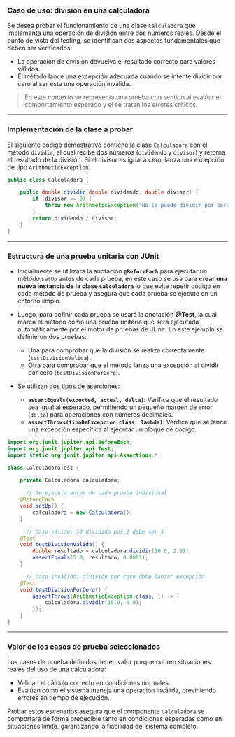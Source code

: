 ### Caso de uso: división en una calculadora

Se desea probar el funcionamiento de una clase `Calculadora` que implementa una operación de división entre dos números reales. Desde el punto de vista del testing, se identifican dos aspectos fundamentales que deben ser verificados:

- La operación de división devuelva el resultado correcto para valores válidos.
- El método lance una excepción adecuada cuando se intente dividir por cero al ser esta una operación inválida.

> En este contexto se representa una prueba con sentido al evalúar el comportamiento esperado y el se tratan los errores críticos.

---
### Implementación de la clase a probar

El siguiente código demostrativo contiene la clase `Calculadora` con el método `dividir`, el cual recibe dos números (`dividendo` y `divisor`) y retorna el resultado de la división. Si el divisor es igual a cero, lanza una excepción de tipo `ArithmeticException`.

```java
public class Calculadora {

    public double dividir(double dividendo, double divisor) {
        if (divisor == 0) {
            throw new ArithmeticException("No se puede dividir por cero...");
        }
        return dividendo / divisor;
    }
}
```

---
### Estructura de una prueba unitaria con JUnit

  - Inicialmente se utilizará la anotación **`@BeforeEach`** para ejecutar un método `setUp` antes de cada prueba, en este caso se usa para **crear una nueva instancia de la clase `Calculadora`** lo que evite repetir código en cada método de prueba y asegura que cada prueba se ejecute en un entorno limpio.

  - Luego, para definir cada prueba se usará la anotación **@Test**, la cual marca el método como una prueba unitaria que será ejecutada automáticamente por el motor de pruebas de JUnit. En este ejemplo se definieron dos pruebas:
  
	  - Una para comprobar que la división se realiza correctamente (`testDivisionValida`).
	  - Otra para comprobar que el método lanza una excepción al dividir por cero (`testDivisionPorCero`).

  - Se utilizan dos tipos de aserciones:
  
	  - **`assertEquals(expected, actual, delta)`**: Verifica que el resultado sea igual al esperado, permitiendo un pequeño margen de error (`delta`) para operaciones con números decimales.
	  - **`assertThrows(tipoDeExcepcion.class, lambda)`**: Verifica que se lance una excepción específica al ejecutar un bloque de código.

```java
import org.junit.jupiter.api.BeforeEach;
import org.junit.jupiter.api.Test;
import static org.junit.jupiter.api.Assertions.*;

class CalculadoraTest {

    private Calculadora calculadora;

	  // Se ejecuta antes de cada prueba individual
    @BeforeEach
    void setUp() {
        calculadora = new Calculadora();
    }

	  // Caso válido: 10 dividido por 2 debe ser 5
    @Test
    void testDivisionValida() {
        double resultado = calculadora.dividir(10.0, 2.0);
        assertEquals(5.0, resultado, 0.0001);
    }

	  // Caso inválido: división por cero debe lanzar excepción
    @Test
    void testDivisionPorCero() {
        assertThrows(ArithmeticException.class, () -> {
            calculadora.dividir(10.0, 0.0);
        });
    }
}
```

---
### Valor de los casos de prueba seleccionados

Los casos de prueba definidos tienen valor porque cubren situaciones reales del uso de una calculadora:

- Validan el cálculo correcto en condiciones normales.
- Evalúan cómo el sistema maneja una operación inválida, previniendo errores en tiempo de ejecución.

Probar estos escenarios asegura que el componente `Calculadora` se comportará de forma predecible tanto en condiciones esperadas como en situaciones límite, garantizando la fiabilidad del sistema completo.
